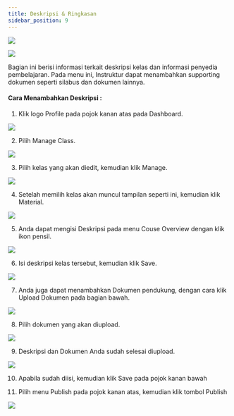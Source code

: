 ```yaml
---
title: Deskripsi & Ringkasan
sidebar_position: 9
---
```

![](/img/degree-lecture-deskripsi.jpg)

![](/img/degree-lecture-deskripsi-2.jpg)

Bagian ini berisi informasi terkait deskripsi kelas dan informasi penyedia pembelajaran. Pada menu ini, Instruktur dapat menambahkan supporting dokumen seperti silabus dan dokumen lainnya.

#### **Cara Menambahkan Deskripsi :**

1. Klik logo Profile pada pojok kanan atas pada Dashboard.

![](/img/d-o-1.jpg)

2. Pilih Manage Class.

![](/img/d-o-2.jpg)

3. Pilih kelas yang akan diedit, kemudian klik Manage.

![](/img/d-o-3.jpg)

4. Setelah memilih kelas akan muncul tampilan seperti ini, kemudian klik Material.

![](/img/d-o-4.jpg)

5. Anda dapat mengisi Deskripsi pada menu Couse Overview dengan klik ikon pensil.

![](/img/d-o-5.jpg)

6. Isi deskripsi kelas tersebut, kemudian klik Save.

![](/img/d-o-6.jpg)

7. Anda juga dapat menambahkan Dokumen pendukung, dengan cara klik Upload Dokumen pada bagian bawah. 

![](/img/d-o-7.jpg)

8. Pilih dokumen yang akan diupload.

![](/img/d-o-8.jpg)

9. Deskripsi dan Dokumen Anda sudah selesai diupload.

![](/img/d-o-9.jpg)

10. Apabila sudah diisi, kemudian klik Save pada pojok kanan bawah

11. Pilih menu Publish pada pojok kanan atas, kemudian klik tombol Publish

![](/img/degree-lecture-publish.jpg)
